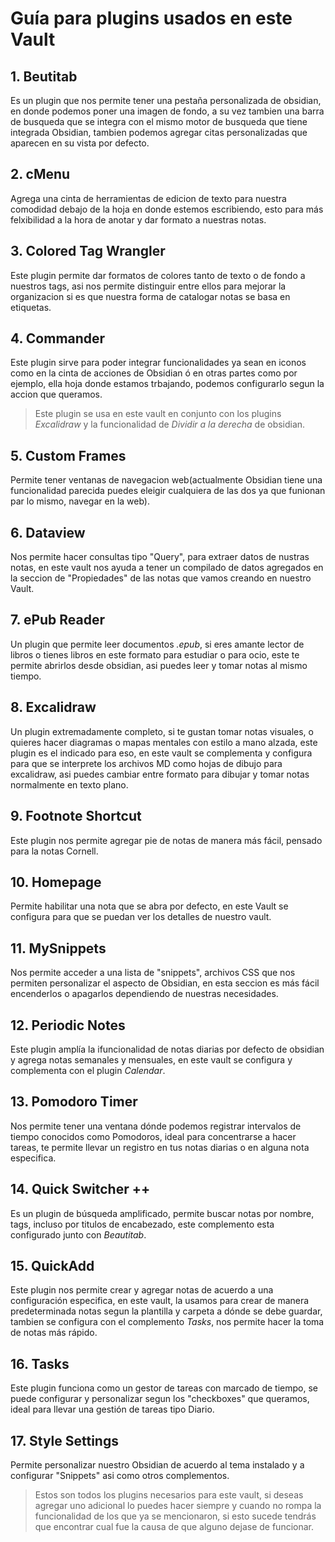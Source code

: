 # Guía para plugins usados en este Vault

## 1. Beutitab
Es un plugin que nos permite tener una pestaña personalizada de obsidian, en donde podemos poner una imagen de fondo, a su vez tambien una barra de busqueda que se integra con el mismo motor de busqueda que tiene integrada Obsidian, tambien podemos agregar citas personalizadas que aparecen en su vista por defecto.
## 2. cMenu
Agrega una cinta de herramientas de edicion de texto para nuestra comodidad debajo de la hoja en donde estemos escribiendo, esto para más felxibilidad a la hora de anotar y dar formato a nuestras notas.
## 3. Colored Tag Wrangler
Este plugin permite dar formatos de colores tanto de texto o de fondo a nuestros tags, asi nos permite distinguir entre ellos para mejorar la organizacion si es que nuestra forma de catalogar notas se basa en etiquetas.
## 4. Commander
Este plugin sirve para poder integrar funcionalidades ya sean en iconos como en la cinta de acciones de Obsidian ó en otras partes como por ejemplo, ella hoja donde estamos trbajando, podemos configurarlo segun la accion que queramos.
> Este plugin se usa en este vault en conjunto con los plugins *Excalidraw* y la funcionalidad de *Dividir a la derecha* de obsidian.

## 5. Custom Frames
Permite tener ventanas de navegacion web(actualmente Obsidian tiene una funcionalidad parecida puedes eleigir cualquiera de las dos ya que funionan par lo mismo, navegar en la web).

## 6. Dataview
Nos permite hacer consultas tipo "Query", para extraer datos de nustras notas, en este vault nos ayuda a tener un compilado de datos agregados en la seccion de "Propiedades" de las notas que vamos creando en nuestro Vault.

## 7. ePub Reader
Un plugin que permite leer documentos *.epub*, si eres amante lector de libros o tienes libros en este formato para estudiar o para ocio, este te permite abrirlos desde obsidian, asi puedes leer y tomar notas al mismo tiempo.

## 8. Excalidraw
Un plugin extremadamente completo, si te gustan tomar notas visuales, o quieres hacer diagramas o mapas mentales con estilo a mano alzada, este plugin es el indicado para eso, en este vault se complementa y configura para que se interprete los archivos MD como hojas de dibujo para excalidraw, asi puedes cambiar entre formato para dibujar y tomar notas normalmente en texto plano.

## 9. Footnote Shortcut
Este plugin nos permite agregar pie de notas de manera más fácil, pensado para la notas Cornell.

## 10. Homepage
Permite habilitar una nota que se abra por defecto, en este Vault se configura para que se puedan ver los detalles de nuestro vault.

## 11. MySnippets
Nos permite acceder a una lista de "snippets", archivos CSS que nos permiten personalizar el aspecto de Obsidian, en esta seccion es más fácil encenderlos o apagarlos dependiendo de nuestras necesidades.

## 12. Periodic Notes
Este plugin  amplía la ifuncionalidad de notas diarias por defecto de obsidian y agrega notas semanales y mensuales, en este vault se configura y complementa con el plugin *Calendar*.

## 13. Pomodoro Timer
Nos permite tener una ventana dónde podemos registrar intervalos de tiempo conocidos como Pomodoros, ideal para concentrarse a hacer tareas, te permite llevar un registro en tus notas diarias o en alguna nota especifica.

## 14. Quick Switcher ++
Es un plugin de búsqueda amplificado, permite buscar notas por nombre, tags, incluso por titulos de encabezado, este complemento esta configurado junto con *Beautitab*.

## 15. QuickAdd
Este plugin nos permite crear y agregar notas de acuerdo a una configuración especifica, en este vault, la usamos para crear de manera predeterminada notas segun la plantilla y carpeta a dónde se debe guardar, tambien se configura con el complemento *Tasks*, nos permite hacer la toma de notas más rápido.

## 16. Tasks
Este plugin funciona como un gestor de tareas con marcado de tiempo, se puede configurar y personalizar segun los "checkboxes" que queramos, ideal para llevar una gestión de tareas tipo Diario.

## 17. Style Settings
Permite personalizar nuestro Obsidian de acuerdo al tema instalado y a configurar "Snippets" asi como otros complementos.

> Estos son todos los plugins necesarios para este vault, si deseas agregar uno adicional lo puedes hacer siempre y cuando no rompa la funcionalidad de los que ya se mencionaron, si esto sucede tendrás que encontrar cual fue la causa de que alguno dejase de funcionar.


